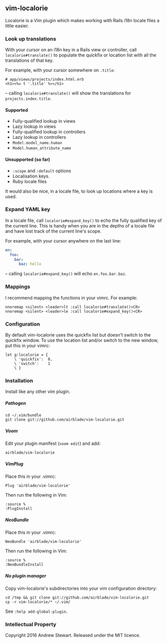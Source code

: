 ## vim-localorie

Localorie is a Vim plugin which makes working with Rails i18n locale files a little easier.


### Look up translations

With your cursor on an i18n key in a Rails view or controller, call `localorie#translate()` to populate the quickfix or location list with all the translations of that key.

For example, with your cursor somewhere on `.title`:

```erb
# app/views/projects/index.html.erb
<h1><%= t '.title' %></h1>
```

– calling `localorie#translate()` will show the translations for `projects.index.title`.

#### Supported

- Fully-qualified lookup in views
- Lazy lookup in views
- Fully-qualified lookup in controllers
- Lazy lookup in controllers
- `Model.model_name.human`
- `Model.human_attribute_name`

#### Unsupported (so far)

- `:scope` and `:default` options
- Localisation keys.
- Ruby locale files

It would also be nice, in a locale file, to look up locations where a key is used.


### Expand YAML key

In a locale file, call `localorie#expand_key()` to echo the fully qualified key of the current line.  This is handy when you are in the depths of a locale file and have lost track of the current line's scope.

For example, with your cursor anywhere on the last line:

```yaml
en:
  foo:
    bar:
      baz: hello
```

– calling `localorie#expand_key()` will echo `en.foo.bar.baz`.


### Mappings

I recommend mapping the functions in your vimrc.  For example:

```viml
nnoremap <silent> <leader>lt :call localorie#translate()<CR>
nnoremap <silent> <leader>le :call localorie#expand_key()<CR>
```


### Configuration

By default vim-localorie uses the quickfix list but doesn't switch to the quickfix window.  To use the location list and/or switch to the new window, put this in your vimrc:

```viml
let g:localorie = {
    \ 'quickfix':  0,
    \ 'switch':    1
    \ }
```


### Installation

Install like any other vim plugin.

##### Pathogen

```
cd ~/.vim/bundle
git clone git://github.com/airblade/vim-localorie.git
```

##### Voom

Edit your plugin manifest (`voom edit`) and add:

```
airblade/vim-localorie
```

##### VimPlug

Place this in your .vimrc:

```viml
Plug 'airblade/vim-localorie'
```

Then run the following in Vim:

```
:source %
:PlugInstall
```

##### NeoBundle

Place this in your .vimrc:

```viml
NeoBundle 'airblade/vim-localorie'
```

Then run the following in Vim:

```
:source %
:NeoBundleInstall
```

##### No plugin manager

Copy vim-localorie's subdirectories into your vim configuration directory:

```
cd /tmp && git clone git://github.com/airblade/vim-localorie.git
cp -r vim-localorie/* ~/.vim/
```

See `:help add-global-plugin`.


### Intellectual Property

Copyright 2016 Andrew Stewart.  Released under the MIT licence.

